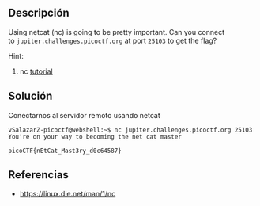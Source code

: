 ## Descripción 
Using netcat (nc) is going to be pretty important. Can you connect to `jupiter.challenges.picoctf.org` at port `25103` to get the flag?

Hint:
1. nc [tutorial](https://linux.die.net/man/1/nc)
## Solución 

Conectarnos al servidor remoto usando netcat

```
vSalazarZ-picoctf@webshell:~$ nc jupiter.challenges.picoctf.org 25103
You're on your way to becoming the net cat master

picoCTF{nEtCat_Mast3ry_d0c64587}

```
## Referencias
- https://linux.die.net/man/1/nc